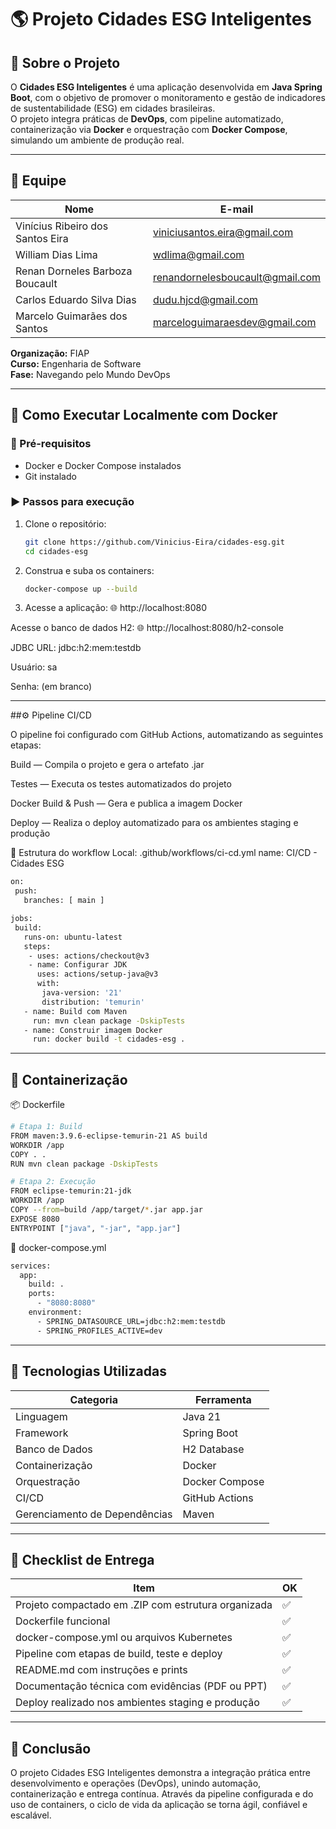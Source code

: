 # 🌎 Projeto Cidades ESG Inteligentes  

## 🧠 Sobre o Projeto  

O **Cidades ESG Inteligentes** é uma aplicação desenvolvida em **Java Spring Boot**, com o objetivo de promover o monitoramento e gestão de indicadores de sustentabilidade (ESG) em cidades brasileiras.  
O projeto integra práticas de **DevOps**, com pipeline automatizado, containerização via **Docker** e orquestração com **Docker Compose**, simulando um ambiente de produção real.

---

## 👥 Equipe  

| Nome | E-mail |
|------|--------|
| Vinícius Ribeiro dos Santos Eira | viniciusantos.eira@gmail.com |
| William Dias Lima | wdlima@gmail.com |
| Renan Dorneles Barboza Boucault | renandornelesboucault@gmail.com |
| Carlos Eduardo Silva Dias | dudu.hjcd@gmail.com |
| Marcelo Guimarães dos Santos | marceloguimaraesdev@gmail.com |

**Organização:** FIAP  
**Curso:** Engenharia de Software  
**Fase:** Navegando pelo Mundo DevOps  

---

## 🐳 Como Executar Localmente com Docker  

### 🔧 Pré-requisitos  
- Docker e Docker Compose instalados  
- Git instalado  

### ▶️ Passos para execução  

1. Clone o repositório:
   ```bash
   git clone https://github.com/Vinicius-Eira/cidades-esg.git
   cd cidades-esg

2. Construa e suba os containers:
   ```bash
   docker-compose up --build

3. Acesse a aplicação:
🌐 http://localhost:8080

Acesse o banco de dados H2:
🌐 http://localhost:8080/h2-console

  JDBC URL: jdbc:h2:mem:testdb

  Usuário: sa

  Senha: (em branco)

_________________________________

##⚙️ Pipeline CI/CD

O pipeline foi configurado com GitHub Actions, automatizando as seguintes etapas:

Build — Compila o projeto e gera o artefato .jar

Testes — Executa os testes automatizados do projeto

Docker Build & Push — Gera e publica a imagem Docker

Deploy — Realiza o deploy automatizado para os ambientes staging e produção

🧩 Estrutura do workflow
Local: .github/workflows/ci-cd.yml
name: CI/CD - Cidades ESG
   ```bash
  on:
    push:
      branches: [ main ]

  jobs:
    build:
      runs-on: ubuntu-latest
      steps:
       - uses: actions/checkout@v3
       - name: Configurar JDK
         uses: actions/setup-java@v3
         with:
          java-version: '21'
          distribution: 'temurin'
      - name: Build com Maven
        run: mvn clean package -DskipTests
      - name: Construir imagem Docker
        run: docker build -t cidades-esg .
```
________________________________

## 🐋 Containerização
📦 Dockerfile
```bash
# Etapa 1: Build
FROM maven:3.9.6-eclipse-temurin-21 AS build
WORKDIR /app
COPY . .
RUN mvn clean package -DskipTests

# Etapa 2: Execução
FROM eclipse-temurin:21-jdk
WORKDIR /app
COPY --from=build /app/target/*.jar app.jar
EXPOSE 8080
ENTRYPOINT ["java", "-jar", "app.jar"]
```

🔗 docker-compose.yml
```bash
services:
  app:
    build: .
    ports:
      - "8080:8080"
    environment:
      - SPRING_DATASOURCE_URL=jdbc:h2:mem:testdb
      - SPRING_PROFILES_ACTIVE=dev
```
________________________________

## 🧱 Tecnologias Utilizadas
| Categoria                     | Ferramenta     |
| ----------------------------- | -------------- |
| Linguagem                     | Java 21        |
| Framework                     | Spring Boot    |
| Banco de Dados                | H2 Database    |
| Containerização               | Docker         |
| Orquestração                  | Docker Compose |
| CI/CD                         | GitHub Actions |
| Gerenciamento de Dependências | Maven          |
________________________________

## 🧾 Checklist de Entrega
| Item                                                | OK |
| --------------------------------------------------- | -- |
| Projeto compactado em .ZIP com estrutura organizada | ✅  |
| Dockerfile funcional                                | ✅  |
| docker-compose.yml ou arquivos Kubernetes           | ✅  |
| Pipeline com etapas de build, teste e deploy        | ✅  |
| README.md com instruções e prints                   | ✅  |
| Documentação técnica com evidências (PDF ou PPT)    | ✅  |
| Deploy realizado nos ambientes staging e produção   | ✅  |
________________________________

## 🏁 Conclusão
O projeto Cidades ESG Inteligentes demonstra a integração prática entre desenvolvimento e operações (DevOps), unindo automação, containerização e entrega contínua.
Através da pipeline configurada e do uso de containers, o ciclo de vida da aplicação se torna ágil, confiável e escalável.
